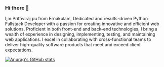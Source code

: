 ### Hi there 👋

I,m Prithviraj pu from Ernakulam, Dedicated and results-driven Python Fullstack Developer with a passion for creating innovative and efficient web solutions. Proficient in both front-end and back-end technologies, I bring a wealth of experience in designing, implementing, testing, and maintaining web applications. I excel in collaborating with cross-functional teams to deliver high-quality software products that meet and exceed client expectations.


[![Anurag's GitHub stats](https://github-readme-stats.vercel.app/api?username=prithviraj)](https://github.com/anuraghazra/github-readme-stats)
